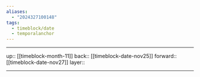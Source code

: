 ```yaml
---
aliases:
  - "2024327100148"
tags:
  - timeblock/date
  - temporalanchor
---
```




***

up:: [[timeblock-month-11]]
back:: [[timeblock-date-nov25]]
forward:: [[timeblock-date-nov27]]
layer:: 

***
